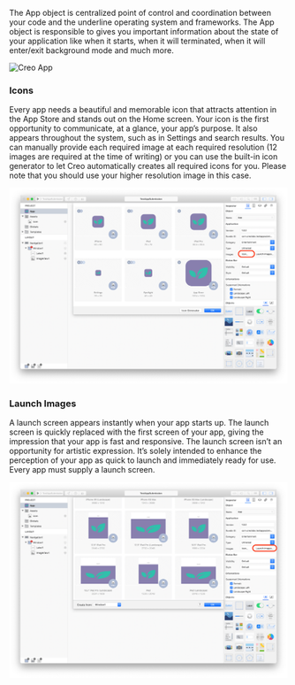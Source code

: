 The App object is centralized point of control and coordination between your code and the underline operating system and frameworks. The App object is responsible to gives you important information about the state of your application like when it starts, when it will terminated, when it will enter/exit background mode and much more.

![Creo App](images/creo_app_1.png)
 

### Icons
Every app needs a beautiful and memorable icon that attracts attention in the App Store and stands out on the Home screen. Your icon is the first opportunity to communicate, at a glance, your app’s purpose. It also appears throughout the system, such as in Settings and search results. You can manually provide each required image at each required resolution (12 images are required at the time of writing) or you can use the built-in icon generator to let Creo automatically creates all required icons for you. Please note that you should use your higher resolution image in this case.

![Creo Icon](../images/creo/creo_icon_1.png)

### Launch Images
A launch screen appears instantly when your app starts up. The launch screen is quickly replaced with the first screen of your app, giving the impression that your app is fast and responsive. The launch screen isn’t an opportunity for artistic expression. It’s solely intended to enhance the perception of your app as quick to launch and immediately ready for use. Every app must supply a launch screen.

![Creo Splash](../images/creo/creo_launch_1.png)
